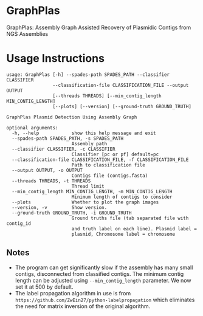 # GraphPlas
GraphPlas: Assembly Graph Assisted Recovery of Plasmidic Contigs from NGS Assemblies

# Usage Instructions

```
usage: GraphPlas [-h] --spades-path SPADES_PATH --classifier CLASSIFIER
                 --classification-file CLASSIFICATION_FILE --output OUTPUT
                 [--threads THREADS] [--min_contig_length MIN_CONTIG_LENGTH]
                 [--plots] [--version] [--ground-truth GROUND_TRUTH]

GraphPlas Plasmid Detection Using Assembly Graph

optional arguments:
  -h, --help            show this help message and exit
  --spades-path SPADES_PATH, -s SPADES_PATH
                        Assembly path
  --classifier CLASSIFIER, -c CLASSIFIER
                        Classifier [pc or pf] default=pc
  --classification-file CLASSIFICATION_FILE, -f CLASSIFICATION_FILE
                        Path to classification file
  --output OUTPUT, -o OUTPUT
                        Contigs file (contigs.fasta)
  --threads THREADS, -t THREADS
                        Thread limit
  --min_contig_length MIN_CONTIG_LENGTH, -m MIN_CONTIG_LENGTH
                        Minimum length of contigs to consider
  --plots               Whether to plot the graph images
  --version, -v         Show version.
  --ground-truth GROUND_TRUTH, -i GROUND_TRUTH
                        Ground truths file (tab separated file with contig_id
                        and truth label on each line). Plasmid label =
                        plasmid, Chromosome label = chromosome
```

## Notes

* The program can get significantly slow if the assembly has many small contigs, disconnected from classified contigs. The minimum contig length can be adjusted using `--min_contig_length` parameter. We now set it at 500 by default. 
* The label propagation algorithm in use is from `https://github.com/ZwEin27/python-labelpropagation` which eliminates the need for matrix inversion of the original algorithm.